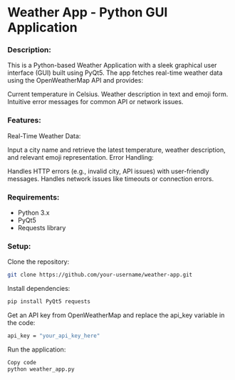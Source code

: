 # Weather App - Python GUI Application
### Description:
This is a Python-based Weather Application with a sleek graphical user interface (GUI) built using PyQt5. The app fetches real-time weather data using the OpenWeatherMap API and provides:

Current temperature in Celsius.
Weather description in text and emoji form.
Intuitive error messages for common API or network issues.
### Features:
Real-Time Weather Data:

Input a city name and retrieve the latest temperature, weather description, and relevant emoji representation.
Error Handling:

Handles HTTP errors (e.g., invalid city, API issues) with user-friendly messages.
Handles network issues like timeouts or connection errors.

### Requirements:
- Python 3.x
- PyQt5
- Requests library
### Setup:
Clone the repository:

```bash
git clone https://github.com/your-username/weather-app.git
```
Install dependencies:
```bash
pip install PyQt5 requests
```
Get an API key from OpenWeatherMap and replace the api_key variable in the code:
```bash
api_key = "your_api_key_here"
```
Run the application:
```bash
Copy code
python weather_app.py
```
